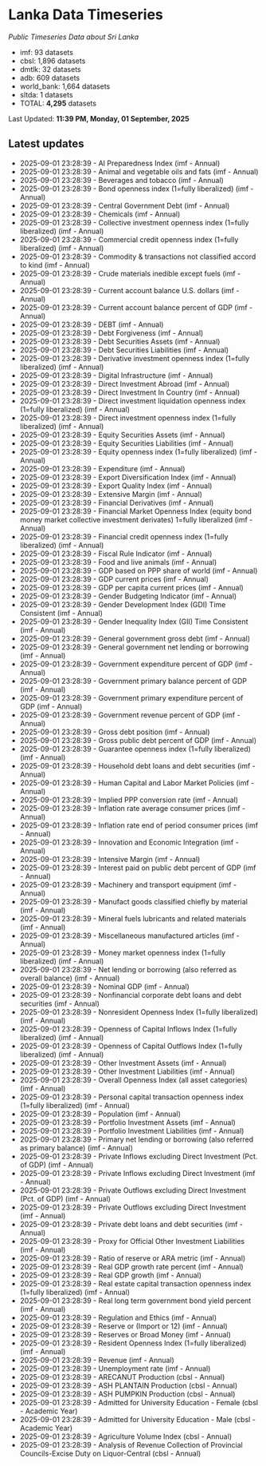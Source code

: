 # Lanka Data Timeseries
*Public Timeseries Data about Sri Lanka*

* imf: 93 datasets
* cbsl: 1,896 datasets
* dmtlk: 32 datasets
* adb: 609 datasets
* world_bank: 1,664 datasets
* sltda: 1 datasets
* TOTAL: **4,295** datasets

Last Updated: **11:39 PM, Monday, 01 September, 2025**

## Latest updates

* 2025-09-01 23:28:39 - AI Preparedness Index (imf - Annual)
* 2025-09-01 23:28:39 - Animal and vegetable oils and fats (imf - Annual)
* 2025-09-01 23:28:39 - Beverages and tobacco (imf - Annual)
* 2025-09-01 23:28:39 - Bond openness index (1=fully liberalized) (imf - Annual)
* 2025-09-01 23:28:39 - Central Government Debt (imf - Annual)
* 2025-09-01 23:28:39 - Chemicals (imf - Annual)
* 2025-09-01 23:28:39 - Collective investment openness index (1=fully liberalized) (imf - Annual)
* 2025-09-01 23:28:39 - Commercial credit openness index (1=fully liberalized) (imf - Annual)
* 2025-09-01 23:28:39 - Commodity & transactions not classified accord to kind (imf - Annual)
* 2025-09-01 23:28:39 - Crude materials inedible except fuels (imf - Annual)
* 2025-09-01 23:28:39 - Current account balance U.S. dollars (imf - Annual)
* 2025-09-01 23:28:39 - Current account balance percent of GDP (imf - Annual)
* 2025-09-01 23:28:39 - DEBT (imf - Annual)
* 2025-09-01 23:28:39 - Debt Forgiveness (imf - Annual)
* 2025-09-01 23:28:39 - Debt Securities Assets (imf - Annual)
* 2025-09-01 23:28:39 - Debt Securities Liabilities (imf - Annual)
* 2025-09-01 23:28:39 - Derivative investment openness index (1=fully liberalized) (imf - Annual)
* 2025-09-01 23:28:39 - Digital Infrastructure (imf - Annual)
* 2025-09-01 23:28:39 - Direct Investment Abroad (imf - Annual)
* 2025-09-01 23:28:39 - Direct Investment In Country (imf - Annual)
* 2025-09-01 23:28:39 - Direct investment liquidation openness index (1=fully liberalized) (imf - Annual)
* 2025-09-01 23:28:39 - Direct investment openness index (1=fully liberalized) (imf - Annual)
* 2025-09-01 23:28:39 - Equity Securities Assets (imf - Annual)
* 2025-09-01 23:28:39 - Equity Securities Liabilities (imf - Annual)
* 2025-09-01 23:28:39 - Equity openness index (1=fully liberalized) (imf - Annual)
* 2025-09-01 23:28:39 - Expenditure (imf - Annual)
* 2025-09-01 23:28:39 - Export Diversification Index (imf - Annual)
* 2025-09-01 23:28:39 - Export Quality Index (imf - Annual)
* 2025-09-01 23:28:39 - Extensive Margin (imf - Annual)
* 2025-09-01 23:28:39 - Financial Derivatives (imf - Annual)
* 2025-09-01 23:28:39 - Financial Market Openness Index (equity bond money market collective investment derivates) 1=fully liberalized (imf - Annual)
* 2025-09-01 23:28:39 - Financial credit openness index (1=fully liberalized) (imf - Annual)
* 2025-09-01 23:28:39 - Fiscal Rule Indicator (imf - Annual)
* 2025-09-01 23:28:39 - Food and live animals (imf - Annual)
* 2025-09-01 23:28:39 - GDP based on PPP share of world (imf - Annual)
* 2025-09-01 23:28:39 - GDP current prices (imf - Annual)
* 2025-09-01 23:28:39 - GDP per capita current prices (imf - Annual)
* 2025-09-01 23:28:39 - Gender Budgeting Indicator (imf - Annual)
* 2025-09-01 23:28:39 - Gender Development Index (GDI) Time Consistent (imf - Annual)
* 2025-09-01 23:28:39 - Gender Inequality Index (GII) Time Consistent (imf - Annual)
* 2025-09-01 23:28:39 - General government gross debt (imf - Annual)
* 2025-09-01 23:28:39 - General government net lending or borrowing (imf - Annual)
* 2025-09-01 23:28:39 - Government expenditure percent of GDP (imf - Annual)
* 2025-09-01 23:28:39 - Government primary balance percent of GDP (imf - Annual)
* 2025-09-01 23:28:39 - Government primary expenditure percent of GDP (imf - Annual)
* 2025-09-01 23:28:39 - Government revenue percent of GDP (imf - Annual)
* 2025-09-01 23:28:39 - Gross debt position (imf - Annual)
* 2025-09-01 23:28:39 - Gross public debt percent of GDP (imf - Annual)
* 2025-09-01 23:28:39 - Guarantee openness index (1=fully liberalized) (imf - Annual)
* 2025-09-01 23:28:39 - Household debt loans and debt securities (imf - Annual)
* 2025-09-01 23:28:39 - Human Capital and Labor Market Policies (imf - Annual)
* 2025-09-01 23:28:39 - Implied PPP conversion rate (imf - Annual)
* 2025-09-01 23:28:39 - Inflation rate average consumer prices (imf - Annual)
* 2025-09-01 23:28:39 - Inflation rate end of period consumer prices (imf - Annual)
* 2025-09-01 23:28:39 - Innovation and Economic Integration (imf - Annual)
* 2025-09-01 23:28:39 - Intensive Margin (imf - Annual)
* 2025-09-01 23:28:39 - Interest paid on public debt percent of GDP (imf - Annual)
* 2025-09-01 23:28:39 - Machinery and transport equipment (imf - Annual)
* 2025-09-01 23:28:39 - Manufact goods classified chiefly by material (imf - Annual)
* 2025-09-01 23:28:39 - Mineral fuels lubricants and related materials (imf - Annual)
* 2025-09-01 23:28:39 - Miscellaneous manufactured articles (imf - Annual)
* 2025-09-01 23:28:39 - Money market openness index (1=fully liberalized) (imf - Annual)
* 2025-09-01 23:28:39 - Net lending or borrowing (also referred as overall balance) (imf - Annual)
* 2025-09-01 23:28:39 - Nominal GDP (imf - Annual)
* 2025-09-01 23:28:39 - Nonfinancial corporate debt loans and debt securities (imf - Annual)
* 2025-09-01 23:28:39 - Nonresident Openness Index (1=fully liberalized) (imf - Annual)
* 2025-09-01 23:28:39 - Openness of Capital Inflows Index (1=fully liberalized) (imf - Annual)
* 2025-09-01 23:28:39 - Openness of Capital Outflows Index (1=fully liberalized) (imf - Annual)
* 2025-09-01 23:28:39 - Other Investment Assets (imf - Annual)
* 2025-09-01 23:28:39 - Other Investment Liabilities (imf - Annual)
* 2025-09-01 23:28:39 - Overall Openness Index (all asset categories) (imf - Annual)
* 2025-09-01 23:28:39 - Personal capital transaction openness index (1=fully liberalized) (imf - Annual)
* 2025-09-01 23:28:39 - Population (imf - Annual)
* 2025-09-01 23:28:39 - Portfolio Investment Assets (imf - Annual)
* 2025-09-01 23:28:39 - Portfolio Investment Liabilities (imf - Annual)
* 2025-09-01 23:28:39 - Primary net lending or borrowing (also referred as primary balance) (imf - Annual)
* 2025-09-01 23:28:39 - Private Inflows excluding Direct Investment (Pct. of GDP) (imf - Annual)
* 2025-09-01 23:28:39 - Private Inflows excluding Direct Investment (imf - Annual)
* 2025-09-01 23:28:39 - Private Outflows excluding Direct Investment (Pct. of GDP) (imf - Annual)
* 2025-09-01 23:28:39 - Private Outflows excluding Direct Investment (imf - Annual)
* 2025-09-01 23:28:39 - Private debt loans and debt securities (imf - Annual)
* 2025-09-01 23:28:39 - Proxy for Official Other Investment Liabilities (imf - Annual)
* 2025-09-01 23:28:39 - Ratio of reserve or ARA metric (imf - Annual)
* 2025-09-01 23:28:39 - Real GDP growth rate percent (imf - Annual)
* 2025-09-01 23:28:39 - Real GDP growth (imf - Annual)
* 2025-09-01 23:28:39 - Real estate capital transaction openness index (1=fully liberalized) (imf - Annual)
* 2025-09-01 23:28:39 - Real long term government bond yield percent (imf - Annual)
* 2025-09-01 23:28:39 - Regulation and Ethics (imf - Annual)
* 2025-09-01 23:28:39 - Reserve or (Import or 12) (imf - Annual)
* 2025-09-01 23:28:39 - Reserves or Broad Money (imf - Annual)
* 2025-09-01 23:28:39 - Resident Openness Index (1=fully liberalized) (imf - Annual)
* 2025-09-01 23:28:39 - Revenue (imf - Annual)
* 2025-09-01 23:28:39 - Unemployment rate (imf - Annual)
* 2025-09-01 23:28:39 - ARECANUT Production (cbsl - Annual)
* 2025-09-01 23:28:39 - ASH PLANTAIN Production (cbsl - Annual)
* 2025-09-01 23:28:39 - ASH PUMPKIN Production (cbsl - Annual)
* 2025-09-01 23:28:39 - Admitted for University Education - Female (cbsl - Academic Year)
* 2025-09-01 23:28:39 - Admitted for University Education - Male (cbsl - Academic Year)
* 2025-09-01 23:28:39 - Agriculture Volume Index (cbsl - Annual)
* 2025-09-01 23:28:39 - Analysis of Revenue Collection of Provincial Councils-Excise Duty on Liquor-Central (cbsl - Annual)